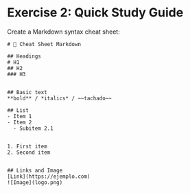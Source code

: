# Exercise 2: Quick Study Guide

Create a Markdown syntax cheat sheet:

```
# 🚀 Cheat Sheet Markdown

## Headings
# H1
## H2
### H3


## Basic text
**bold** / *italics* / ~~tachado~~

## List
- Item 1
- Item 2
  - Subitem 2.1


1. First item
2. Second item


## Links and Image
[Link](https://ejemplo.com)
![Image](logo.png)
```